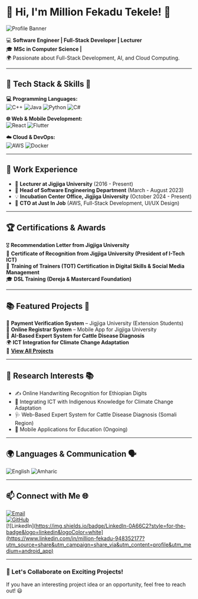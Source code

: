 # 👋 Hi, I'm Million Fekadu Tekele! 🚀

![Profile Banner](https://source.unsplash.com/1600x500/?technology,coding)

💻 **Software Engineer | Full-Stack Developer | Lecturer**  
🎓 **MSc in Computer Science |**  
🌍 Passionate about Full-Stack Development, AI, and Cloud Computing.

---

## 🔧 Tech Stack & Skills 🚀

**💻 Programming Languages:**  
![C++](https://img.shields.io/badge/C%2B%2B-00599C?style=for-the-badge&logo=c%2B%2B&logoColor=white) ![Java](https://img.shields.io/badge/Java-007396?style=for-the-badge&logo=java&logoColor=white) ![Python](https://img.shields.io/badge/Python-3776AB?style=for-the-badge&logo=python&logoColor=white) ![C#](https://img.shields.io/badge/C%23-239120?style=for-the-badge&logo=c-sharp&logoColor=white)  

**🌐 Web & Mobile Development:**  
![React](https://img.shields.io/badge/React-20232A?style=for-the-badge&logo=react&logoColor=61DAFB) ![Flutter](https://img.shields.io/badge/Flutter-02569B?style=for-the-badge&logo=flutter&logoColor=white)  

**☁️ Cloud & DevOps:**  
![AWS](https://img.shields.io/badge/AWS-232F3E?style=for-the-badge&logo=amazon-aws&logoColor=white) ![Docker](https://img.shields.io/badge/Docker-2496ED?style=for-the-badge&logo=docker&logoColor=white)

---

## 🎯 Work Experience
- 🏫 **Lecturer at Jigjiga University** (2016 - Present)
- 📌 **Head of Software Engineering Department** (March - August 2023)
- 💡 **Incubation Center Office, Jigjiga University** (October 2024 - Present)
- 🏢 **CTO at Just In Job** (AWS, Full-Stack Development, UI/UX Design)

---

## 🏆 Certifications & Awards
🎖️ **Recommendation Letter from Jigjiga University**  
🏅 **Certificate of Recognition from Jigjiga University (President of I-Tech ICT)**  
📜 **Training of Trainers (TOT) Certification in Digital Skills & Social Media Management**  
🎓 **DSL Training (Dereja & Mastercard Foundation)**  

---

## 📚 Featured Projects 🌟
🚀 **Payment Verification System** – Jigjiga University (Extension Students)  
📱 **Online Registrar System** – Mobile App for Jigjiga University  
🧠 **AI-Based Expert System for Cattle Disease Diagnosis**  
🌍 **ICT Integration for Climate Change Adaptation**  
🔗 **[View All Projects](#)**  

---

## 📖 Research Interests 📚
- ✍️ Online Handwriting Recognition for Ethiopian Digits  
- 🌱 Integrating ICT with Indigenous Knowledge for Climate Change Adaptation  
- 🩺 Web-Based Expert System for Cattle Disease Diagnosis (Somali Region)  
- 📘 Mobile Applications for Education (Ongoing)  

---

## 🌍 Languages & Communication 🗣️
![English](https://img.shields.io/badge/English-Excellent-blue) ![Amharic](https://img.shields.io/badge/Amharic-Excellent-green)

---

## 📫 Connect with Me 🌐
[![Email](https://img.shields.io/badge/Email-D14836?style=for-the-badge&logo=gmail&logoColor=white)](mailto:millifekadu10@gmail.com)  
[![GitHub](https://img.shields.io/badge/GitHub-100000?style=for-the-badge&logo=github&logoColor=white)](https://github.com/million10)  
[![LinkedIn](https://img.shields.io/badge/LinkedIn-0A66C2?style=for-the-badge&logo=linkedin&logoColor=white](https://www.linkedin.com/in/million-fekadu-948352177?utm_source=share&utm_campaign=share_via&utm_content=profile&utm_medium=android_app)

---

### 🚀 Let's Collaborate on Exciting Projects!
If you have an interesting project idea or an opportunity, feel free to reach out! 😃
